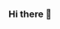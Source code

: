 ### Hi there 👋

<!--

Hey there, I'm Youness Ghari.




🔭 I was a student at 1337 and now im integrated in Software Engineering Programme - ALX .
🌱 I’m currently learning the C language , python, HTML , CSS, SQL and JS . 
📫 Reach me at ghariyouness90@gmail.com

42 CURSUS 

<a href="https://github.com/oakoudad/badge42"><img src="https://badge.mediaplus.ma/levi/yghari" alt="yghari's 42 stats" /></a>
-->
